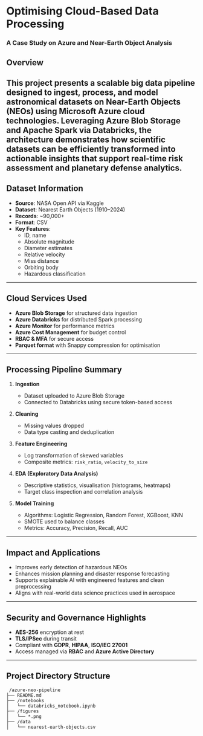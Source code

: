 # Optimising Cloud-Based Data Processing  
### A Case Study on Azure and Near-Earth Object Analysis

## Overview

This project presents a scalable big data pipeline designed to ingest, process, and model astronomical datasets on Near-Earth Objects (NEOs) using Microsoft Azure cloud technologies. Leveraging Azure Blob Storage and Apache Spark via Databricks, the architecture demonstrates how scientific datasets can be efficiently transformed into actionable insights that support real-time risk assessment and planetary defense analytics.
---

## Dataset Information

- **Source**: NASA Open API via Kaggle  
- **Dataset**: Nearest Earth Objects (1910–2024)  
- **Records**: ~90,000+  
- **Format**: CSV  
- **Key Features**:
  - ID, name
  - Absolute magnitude
  - Diameter estimates
  - Relative velocity
  - Miss distance
  - Orbiting body
  - Hazardous classification

---

## Cloud Services Used

- **Azure Blob Storage** for structured data ingestion  
- **Azure Databricks** for distributed Spark processing  
- **Azure Monitor** for performance metrics  
- **Azure Cost Management** for budget control  
- **RBAC & MFA** for secure access  
- **Parquet format** with Snappy compression for optimisation
---

## Processing Pipeline Summary

1. **Ingestion**  
   - Dataset uploaded to Azure Blob Storage  
   - Connected to Databricks using secure token-based access  

2. **Cleaning**  
   - Missing values dropped  
   - Data type casting and deduplication  

3. **Feature Engineering**  
   - Log transformation of skewed variables  
   - Composite metrics: `risk_ratio`, `velocity_to_size`  

4. **EDA (Exploratory Data Analysis)**  
   - Descriptive statistics, visualisation (histograms, heatmaps)  
   - Target class inspection and correlation analysis  

5. **Model Training**  
   - Algorithms: Logistic Regression, Random Forest, XGBoost, KNN  
   - SMOTE used to balance classes  
   - Metrics: Accuracy, Precision, Recall, AUC  

---

## Impact and Applications

- Improves early detection of hazardous NEOs  
- Enhances mission planning and disaster response forecasting  
- Supports explainable AI with engineered features and clean preprocessing  
- Aligns with real-world data science practices used in aerospace

---

## Security and Governance Highlights

- **AES-256** encryption at rest  
- **TLS/IPSec** during transit  
- Compliant with **GDPR**, **HIPAA**, **ISO/IEC 27001**  
- Access managed via **RBAC** and **Azure Active Directory**

---

## Project Directory Structure

```plaintext
 /azure-neo-pipeline
├── README.md
├── /notebooks
│   └── databricks_notebook.ipynb
├── /figures
│   └── *.png
├── /data
│   └── nearest-earth-objects.csv
